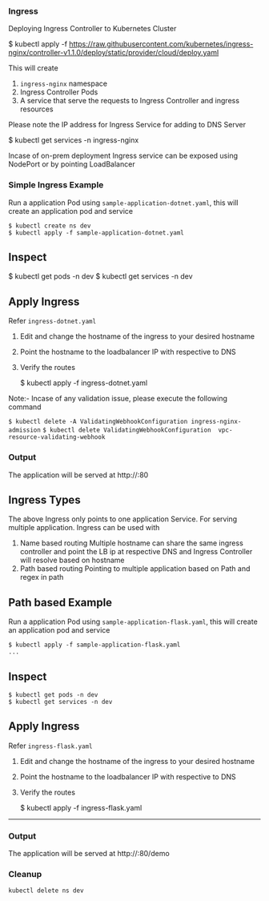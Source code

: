 ### Ingress

Deploying Ingress Controller to Kubernetes Cluster

   $ kubectl apply -f https://raw.githubusercontent.com/kubernetes/ingress-nginx/controller-v1.1.0/deploy/static/provider/cloud/deploy.yaml
   
 This will create
 
 1. `ingress-nginx` namespace
 2. Ingress Controller Pods
 3. A service that serve the requests to Ingress Controller and ingress resources
 
 Please note the IP address for Ingress Service for adding to DNS Server
 
$ kubectl get services -n ingress-nginx

Incase of on-prem deployment Ingress service can be exposed using NodePort or by pointing LoadBalancer

### Simple Ingress Example

Run a application Pod using `sample-application-dotnet.yaml`, this will create an application pod and service

    $ kubectl create ns dev
	$ kubectl apply -f sample-application-dotnet.yaml
    
	
	

## Inspect

   $ kubectl get pods -n dev
   $ kubectl get services -n dev
   

## Apply Ingress
Refer `ingress-dotnet.yaml`

1. Edit and change the hostname of the ingress to your desired hostname
2. Point the hostname to the loadbalancer IP with respective to DNS
3. Verify the routes

    $ kubectl apply -f ingress-dotnet.yaml

Note:- Incase of any validation issue, please execute the following command


`$ kubectl delete -A ValidatingWebhookConfiguration ingress-nginx-admission`
`$ kubectl delete ValidatingWebhookConfiguration  vpc-resource-validating-webhook`


### Output

The application will be served at http://<hostname>:80

## Ingress Types
The above Ingress only points to one application Service. For serving multiple application. Ingress can be used with
1. Name based routing
   Multiple hostname can share the same ingress controller and point the LB ip at respective DNS and Ingress Controller will resolve based on hostname 
2. Path based routing
   Pointing to multiple application based on Path and regex in path

## Path based Example
Run a application Pod using `sample-application-flask.yaml`, this will create an application pod and service

    
	$ kubectl apply -f sample-application-flask.yaml
    ...

## Inspect

    $ kubectl get pods -n dev
    $ kubectl get services -n dev


## Apply Ingress
Refer `ingress-flask.yaml`

1. Edit and change the hostname of the ingress to your desired hostname
2. Point the hostname to the loadbalancer IP with respective to DNS
3. Verify the routes

    $ kubectl apply -f ingress-flask.yaml
-----
### Output

The application will be served at http://<hostname>:80/demo


### Cleanup

```sh
kubectl delete ns dev
```
